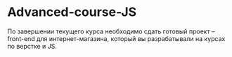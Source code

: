 # Advanced-course-JS
По завершении текущего курса необходимо сдать готовый проект – front-end для интернет-магазина, который вы разрабатывали на курсах по верстке и JS.
